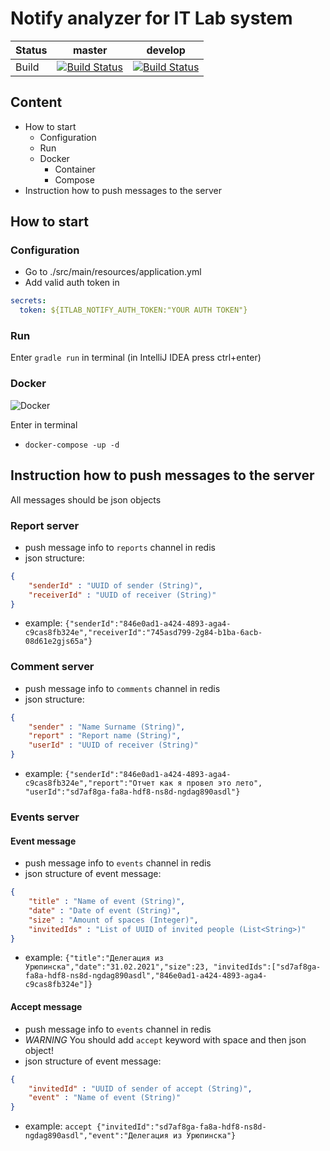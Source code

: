 # Notify analyzer for IT Lab system


Status | master | develop
------ | ------ | -------
Build  | [![Build Status](https://dev.azure.com/rtuitlab/RTU%20IT%20Lab/_apis/build/status/ITLab/ITLab-Notify?branchName=master)](https://dev.azure.com/rtuitlab/RTU%20IT%20Lab/_build/latest?definitionId=165&branchName=master) | [![Build Status](https://dev.azure.com/rtuitlab/RTU%20IT%20Lab/_apis/build/status/ITLab/ITLab-Notify?branchName=develop)](https://dev.azure.com/rtuitlab/RTU%20IT%20Lab/_build/latest?definitionId=165&branchName=develop) |

## Content
- How to start
    - Configuration
    - Run
    - Docker
        - Container
        - Compose
- Instruction how to push messages to the server
## How to start
### Configuration
- Go to ./src/main/resources/application.yml
- Add valid auth token in 
```yaml
secrets:
  token: ${ITLAB_NOTIFY_AUTH_TOKEN:"YOUR AUTH TOKEN"}
```
### Run
Enter `gradle run` in terminal (in IntelliJ IDEA press ctrl+enter)

### Docker
![Docker](https://upload.wikimedia.org/wikipedia/commons/thumb/4/4e/Docker_%28container_engine%29_logo.svg/220px-Docker_%28container_engine%29_logo.svg.png)

Enter in terminal
- `docker-compose -up -d`

## Instruction how to push messages to the server

All messages should be json objects

### Report server
- push message info to `reports` channel in redis
- json structure:
```json
{
    "senderId" : "UUID of sender (String)",
    "receiverId" : "UUID of receiver (String)"
}
```
- example: `{"senderId":"846e0ad1-a424-4893-aga4-c9cas8fb324e","receiverId":"745asd799-2g84-b1ba-6acb-08d61e2gjs65a"}`

### Comment server
- push message info to `comments` channel in redis
- json structure:
```json
{
    "sender" : "Name Surname (String)",
    "report" : "Report name (String)",
    "userId" : "UUID of receiver (String)"
}
```
- example: `{"senderId":"846e0ad1-a424-4893-aga4-c9cas8fb324e","report":"Отчет как я провел это лето", "userId":"sd7af8ga-fa8a-hdf8-ns8d-ngdag890asdl"}`

### Events server
#### Event message
- push message info to `events` channel in redis
- json structure of event message:
```json
{
    "title" : "Name of event (String)",
    "date" : "Date of event (String)",
    "size" : "Amount of spaces (Integer)",
    "invitedIds" : "List of UUID of invited people (List<String>)"
}
```
- example: `{"title":"Делегация из Урюпинска","date":"31.02.2021","size":23, "invitedIds":["sd7af8ga-fa8a-hdf8-ns8d-ngdag890asdl","846e0ad1-a424-4893-aga4-c9cas8fb324e"]}`

#### Accept message
- push message info to `events` channel in redis
- *WARNING* You should add `accept` keyword with space and then json object!
- json structure of event message:
```json
{
    "invitedId" : "UUID of sender of accept (String)",
    "event" : "Name of event (String)"
}
```
- example: `accept {"invitedId":"sd7af8ga-fa8a-hdf8-ns8d-ngdag890asdl","event":"Делегация из Урюпинска"}`